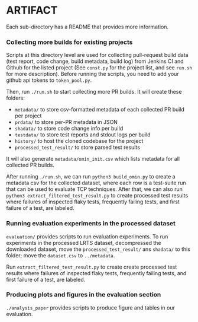 # ARTIFACT


Each sub-directory has a README that provides more information.

### Collecting more builds for existing projects

Scripts at this directory level are used for collecting pull-request build data (test report, code change, build metadata, build log) from Jenkins CI and Github for the listed project (See `const.py` for the project list, and see `run.sh` for more description). 
Before running the scripts, you need to add your github api tokens to `token_pool.py`. 

Then, run `./run.sh` to start collecting more PR builds. It will create these folders: 
- `metadata/` to store csv-formatted metadata of each collected PR build per project
- `prdata/` to store per-PR metadata in JSON
- `shadata/` to store code change info per build 
- `testdata/` to store test reports and stdout logs per build
- `history/` to host the cloned codebase for the project
- `processed_test_result/` to store parsed test results 

It will also generate `metadata/omin_init.csv` which lists metadata for all collected PR builds.

After running `./run.sh`, we can run `python3 build_omin.py` to create a metadata csv for the collected dataset, where each row is a test-suite run that can be used to evaluate TCP techniques. After that, we can also run `python3 extract_filtered_test_result.py` to create processed test results where failures of inspected flaky tests, frequently failing tests, and first failure of a test, are labeled.

### Running evaluation experiments in the processed dataset

`evaluation/` provides scripts to run evaluation experiments. To run experiments in the processed LRTS dataset, decompressed the downloaded dataset, move the `processed_test_result/` ans `shadata/` to this folder; move the `dataset.csv` to `../metadata`. 

Run `extract_filtered_test_result.py` to create create processed test results where failures of inspected flaky tests, frequently failing tests, and first failure of a test, are labeled. 

### Producing plots and figures in the evaluation section

`./analysis_paper` provides scripts to produce figure and tables in our evaluation.